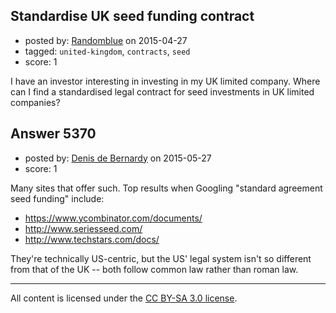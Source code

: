 ## Standardise UK seed funding contract

- posted by: [Randomblue](https://stackexchange.com/users/363551/randomblue) on 2015-04-27
- tagged: `united-kingdom`, `contracts`, `seed`
- score: 1

<p>I have an investor interesting in investing in my UK limited company. Where can I find a standardised legal contract for seed investments in UK limited companies?</p>



## Answer 5370

- posted by: [Denis de Bernardy](https://stackexchange.com/users/182468/denis-de-bernardy) on 2015-05-27
- score: 1

<p>Many sites that offer such. Top results when Googling "standard agreement seed funding" include:</p>

<ul>
<li><a href="https://www.ycombinator.com/documents/" rel="nofollow">https://www.ycombinator.com/documents/</a></li>
<li><a href="http://www.seriesseed.com/" rel="nofollow">http://www.seriesseed.com/</a></li>
<li><a href="http://www.techstars.com/docs/" rel="nofollow">http://www.techstars.com/docs/</a></li>
</ul>

<p>They're technically US-centric, but the US' legal system isn't so different from that of the UK -- both follow common law rather than roman law.</p>




---

All content is licensed under the [CC BY-SA 3.0 license](https://creativecommons.org/licenses/by-sa/3.0/).
